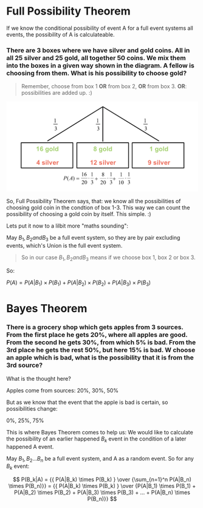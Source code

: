 # Full Possibility Theorem

If we know the conditional possibility of event A for a full event systems all events, the possibility of A is calculateable.

### There are 3 boxes where we have silver and gold coins. All in all 25 silver and 25 gold, all together 50 coins. We mix them into the boxes in a given way shown in the diagram. A fellow is choosing from them. What is his possibility to choose gold?

> Remember, choose from box 1 **OR** from box 2, **OR** from box 3. **OR**: possibilities are added up. :)

![Singly Linked list insert 4](https://github.com/ernestdolog/probability-theory/blob/main/assets/bayes_theorem.png)

So, Full Possibility Theorem says, that: we know all the possibilities of choosing gold coin in the condtion of box 1-3. This way we can count the possibility of choosing a gold coin by itself. This simple. :)

Lets put it now to a lilbit more "maths sounding":

May $B_1, B_2 and B_3$ be a full event system, so they are by pair excluding events, which's Union is the full event system.

> So in our case $B_1, B_2 and B_3$ means if we choose box 1, box 2 or box 3.

So:

$P(A) = P(A|B_1) \times P(B_1) + P(A|B_2) \times P(B_2) + P(A|B_3) \times P(B_3)$

# Bayes Theorem

### There is a grocery shop which gets apples from 3 sources. From the first place he gets 20%, where all apples are good. From the second he gets 30%, from which 5% is bad. From the 3rd place he gets the rest 50%, but here 15% is bad. W choose an apple which is bad, what is the possibility that it is from the 3rd source?

What is the thought here?

Apples come from sources: 20%, 30%, 50%

But as we know that the event that the apple is bad is certain, so possibilities change:

0%, 25%, 75%

This is where Bayes Theorem comes to help us: We would like to calculate the possibility of an earlier happened $B_k$ event in the condition of a later happened A event.

May $B_1, B_2 ... B_n$ be a full event system, and A as a random event. So for any $B_k$ event:

$$ P(B_k|A) = {{ P(A|B_k) \times P(B_k) } \over {\sum_{n=1}^n P(A|B_n) \times P(B_n)}} = {{ P(A|B_k) \times P(B_k) } \over {P(A|B_1) \times P(B_1) + P(A|B_2) \times P(B_2) + P(A|B_3) \times P(B_3) + ... + P(A|B_n) \times P(B_n)}} $$

